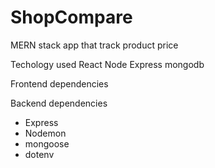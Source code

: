 # ShopCompare

MERN stack app that track product price




Techology used
React
Node
Express
mongodb


Frontend dependencies

Backend dependencies

* Express
* Nodemon
* mongoose
* dotenv
